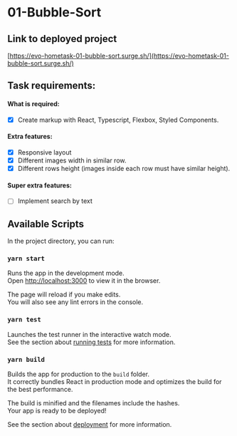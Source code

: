 # 01-Bubble-Sort

## Link to deployed project
[https://evo-hometask-01-bubble-sort.surge.sh/](https://evo-hometask-01-bubble-sort.surge.sh/)

## Task requirements:
#### What is required:
- [x] Create markup with React, Typescript, Flexbox, Styled Components.

#### Extra features:
- [x] Responsive layout
- [x] Different images width in similar row.
- [x] Different rows height (images inside each row must have similar height).

#### Super extra features:
- [ ] Implement search by text

## Available Scripts

In the project directory, you can run:

### `yarn start`

Runs the app in the development mode.\
Open [http://localhost:3000](http://localhost:3000) to view it in the browser.

The page will reload if you make edits.\
You will also see any lint errors in the console.

### `yarn test`

Launches the test runner in the interactive watch mode.\
See the section about [running tests](https://facebook.github.io/create-react-app/docs/running-tests) for more information.

### `yarn build`

Builds the app for production to the `build` folder.\
It correctly bundles React in production mode and optimizes the build for the best performance.

The build is minified and the filenames include the hashes.\
Your app is ready to be deployed!

See the section about [deployment](https://facebook.github.io/create-react-app/docs/deployment) for more information.
